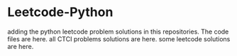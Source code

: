 # Leetcode-Python
adding the python leetcode problem solutions in this repositories. 
The code files are here.
all CTCI problems solutions are here.
some leetcode solutions are here.




































































































































































































































































































































































































































































































































































































































































































































































































































































































































































































































































